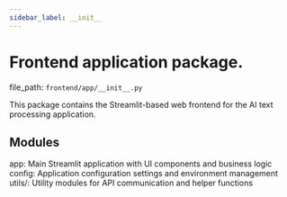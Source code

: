 ```yaml
---
sidebar_label: __init__
---
```


# Frontend application package.

  file_path: `frontend/app/__init__.py`

This package contains the Streamlit-based web frontend for the AI text processing application.

## Modules

app: Main Streamlit application with UI components and business logic
config: Application configuration settings and environment management
utils/: Utility modules for API communication and helper functions
